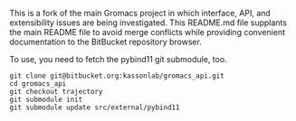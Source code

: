This is a fork of the main Gromacs project in which interface, API, and extensibility issues are being investigated.
This README.md file supplants the main README file to avoid merge conflicts while providing convenient documentation to the BitBucket repository browser.

To use, you need to fetch the pybind11 git submodule, too.

    git clone git@bitbucket.org:kassonlab/gromacs_api.git
    cd gromacs_api
    git checkout trajectory
    git submodule init
    git submodule update src/external/pybind11